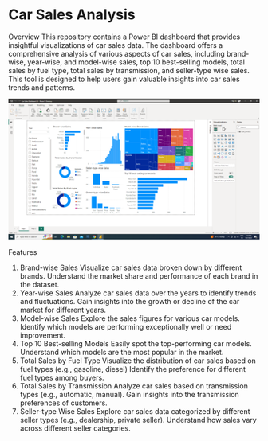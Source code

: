 # Car Sales Analysis
Overview
This repository contains a Power BI dashboard that provides insightful visualizations of car sales data. The dashboard offers a comprehensive analysis of various aspects of car sales, including brand-wise, year-wise, and model-wise sales, top 10 best-selling models, total sales by fuel type, total sales by transmission, and seller-type wise sales. This tool is designed to help users gain valuable insights into car sales trends and patterns.

![](Car%20Sales%20PowerBi%20Dashboard%20SS.png)

Features
1. Brand-wise Sales
Visualize car sales data broken down by different brands.
Understand the market share and performance of each brand in the dataset.
2. Year-wise Sales
Analyze car sales data over the years to identify trends and fluctuations.
Gain insights into the growth or decline of the car market for different years.
3. Model-wise Sales
Explore the sales figures for various car models.
Identify which models are performing exceptionally well or need improvement.
4. Top 10 Best-selling Models
Easily spot the top-performing car models.
Understand which models are the most popular in the market.
5. Total Sales by Fuel Type
Visualize the distribution of car sales based on fuel types (e.g., gasoline, diesel)
Identify the preference for different fuel types among buyers.
6. Total Sales by Transmission
Analyze car sales based on transmission types (e.g., automatic, manual).
Gain insights into the transmission preferences of customers.
7. Seller-type Wise Sales
Explore car sales data categorized by different seller types (e.g., dealership, private seller).
Understand how sales vary across different seller categories.
